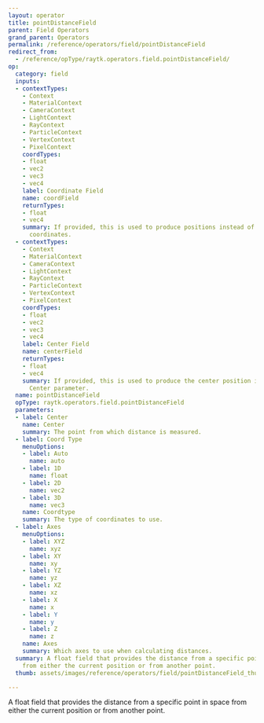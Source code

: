 ```yaml
---
layout: operator
title: pointDistanceField
parent: Field Operators
grand_parent: Operators
permalink: /reference/operators/field/pointDistanceField
redirect_from:
  - /reference/opType/raytk.operators.field.pointDistanceField/
op:
  category: field
  inputs:
  - contextTypes:
    - Context
    - MaterialContext
    - CameraContext
    - LightContext
    - RayContext
    - ParticleContext
    - VertexContext
    - PixelContext
    coordTypes:
    - float
    - vec2
    - vec3
    - vec4
    label: Coordinate Field
    name: coordField
    returnTypes:
    - float
    - vec4
    summary: If provided, this is used to produce positions instead of the actual
      coordinates.
  - contextTypes:
    - Context
    - MaterialContext
    - CameraContext
    - LightContext
    - RayContext
    - ParticleContext
    - VertexContext
    - PixelContext
    coordTypes:
    - float
    - vec2
    - vec3
    - vec4
    label: Center Field
    name: centerField
    returnTypes:
    - float
    - vec4
    summary: If provided, this is used to produce the center position instead of the
      Center parameter.
  name: pointDistanceField
  opType: raytk.operators.field.pointDistanceField
  parameters:
  - label: Center
    name: Center
    summary: The point from which distance is measured.
  - label: Coord Type
    menuOptions:
    - label: Auto
      name: auto
    - label: 1D
      name: float
    - label: 2D
      name: vec2
    - label: 3D
      name: vec3
    name: Coordtype
    summary: The type of coordinates to use.
  - label: Axes
    menuOptions:
    - label: XYZ
      name: xyz
    - label: XY
      name: xy
    - label: YZ
      name: yz
    - label: XZ
      name: xz
    - label: X
      name: x
    - label: Y
      name: y
    - label: Z
      name: z
    name: Axes
    summary: Which axes to use when calculating distances.
  summary: A float field that provides the distance from a specific point in space
    from either the current position or from another point.
  thumb: assets/images/reference/operators/field/pointDistanceField_thumb.png

---
```



A float field that provides the distance from a specific point in space from either the current position or from another point.